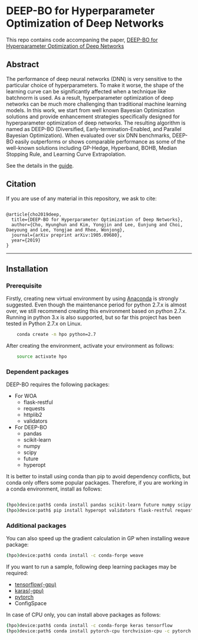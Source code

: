 # DEEP-BO for Hyperparameter Optimization of Deep Networks

This repo contains code accompaning the paper, [DEEP-BO for Hyperparameter Optimization of Deep Networks](https://arxiv.org/abs/1905.09680)  

## Abstract

The performance of deep neural networks (DNN) is very sensitive to the particular choice of hyperparameters. To make it worse, the shape of the learning curve can be significantly affected when a technique like batchnorm is used. As a result, hyperparameter optimization of deep networks can be much more challenging than traditional machine learning models. In this work, we start from well known Bayesian Optimization solutions and provide enhancement strategies specifically designed for hyperparameter optimization of deep networks. 
The resulting algorithm is named as DEEP-BO (Diversified, Early-termination-Enabled, and Parallel Bayesian Optimization). When evaluated over six DNN benchmarks, DEEP-BO easily outperforms or shows comparable performance as some of the well-known solutions including GP-Hedge, Hyperband, BOHB, Median Stopping Rule, and Learning Curve Extrapolation.

See the details in the [guide](https://github.com/snu-adsl/DEEP-BO/wiki). 


## Citation

If you are use of any material in this repository, we ask to cite:

```

@article{cho2019deep,
  title={DEEP-BO for Hyperparameter Optimization of Deep Networks},
  author={Cho, Hyunghun and Kim, Yongjin and Lee, Eunjung and Choi, Daeyoung and Lee, Yongjae and Rhee, Wonjong},
  journal={arXiv preprint arXiv:1905.09680},
  year={2019}
}

```

-------

## Installation

### Prerequisite

Firstly, creating new virtual environment by using [Anaconda](https://www.anaconda.com/download/) is strongly suggested.
Even though the maintenance period for python 2.7.x is almost over, we still recommend creating this environment based on python 2.7.x.
Running in python 3.x is also supported, but so far this project has been tested in Python 2.7.x on Linux.

```bash
    conda create -n hpo python=2.7
```

After creating the environment, activate your environment as follows:

```bash
    source activate hpo
```

### Dependent packages

DEEP-BO requires the following packages:

* For WOA
  * flask-restful
  * requests
  * httplib2
  * validators
* For DEEP-BO
  * pandas
  * scikit-learn
  * numpy
  * scipy
  * future
  * hyperopt


It is better to install using conda than pip to avoid dependency conflicts, but conda only offers some popular packages.
Therefore, if you are working in a conda environment, install as follows:

```bash

(hpo)device:path$ conda install pandas scikit-learn future numpy scipy
(hpo)device:path$ pip install hyperopt validators flask-restful requests httplib2
```

### Additional packages

You can also speed up the gradient calculation in GP when installing weave package:
```bash
(hpo)device:path$ conda install -c conda-forge weave
```

If you want to run a sample, following deep learning packages may be required:

* [tensorflow(-gpu)](https://www.tensorflow.org/install)
* [karas(-gpu)](https://keras.io/#installation)
* [pytorch](https://pytorch.org/get-started/locally/)
* ConfigSpace

In case of CPU only, you can install above packages as follows:
```bash
(hpo)device:path$ conda install -c conda-forge keras tensorflow 
(hpo)device:path$ conda install pytorch-cpu torchvision-cpu -c pytorch
```



